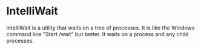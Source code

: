 # IntelliWait
IntelliWait is a utility that waits on a tree of processes. It is like the Windows command line "Start /wait" but better. It waits on a process and any child processes.
